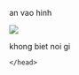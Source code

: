 <!DOCTYPE html>
<html lang= "tin">
   <head>
    <meta charset="UTF-8" />
    <title>vua li don</title>
    <head>
        <div>
            <p>an vao hinh</p>
            <a href="https://www.youtube.com/watch?v=dQw4w9WgXcQ" ><img src="[https://encrypted-tbn0.gstatic.com/images?q=tbn:ANd9GcTlf4svWRmq4DEVAF8UE-FoB9UyRbTvhE2hTwb3lLMmEKE51LDoMwcp3r60NM4C8Stw2sI&usqp=CAU](https://nerdist.com/wp-content/uploads/2020/07/maxresdefault.jpg)"/></a>
        </div>
        <p>khong biet noi gi</p>

    </head>
</html>
